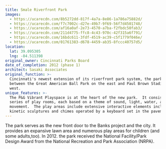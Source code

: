 ```yaml
---
title: Smale Riverfront Park
images:
  - https://ucarecdn.com/8b5272dd-817f-4a7a-8e86-1a786a75882d/
  - https://ucarecdn.com/f7c7002c-d27e-49b7-9f69-56f7d4501748/
  - https://ucarecdn.com/af16a0af-2e73-4570-a7ba-f2fbdc50fab3/
  - https://ucarecdn.com/211d4775-ffc8-4c43-970c-42f315a6f791/
  - https://ucarecdn.com/16bdc611-3fdf-4519-ac39-c5f1779f046e/
  - https://ucarecdn.com/01761383-d678-4459-ab35-8fccc40757d5/
location:
  lat: 39.095305
  lng: -84.511398
original_owner: Cincinnati Parks Board
date_of_completion: 2012 (phase 1)
architect: Sasaki Associates
original_function: >-
  Cincinnati's newest extension of its riverfront park system, the park extends
  between the Great American Ball Park on the east and Paul Brown Stadium to the
  west.
unique_features: >-
  The P&G Vibrant Playspace is at the heart of the new park.  It consists of a
  series of play rooms, each based on a theme of sound, light, water, and
  movement.  The play areas include extensive interactive elements including
  kinetic sculptures and chimes operated by a keyboard set in the pavement.
---
```


The park serves as the new front door to the Banks project and the city. It provides an expansive lawn area and numerous play areas for children (and some adults,too). In 2012. the park received the National Facility/Park Design Award from the National Recreation and Park Association (NRPA).

